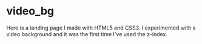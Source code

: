 # video_bg
Here is a landing page I made with HTML5 and CSS3. I experimented with a video background and it was the first time I've used the z-index.
